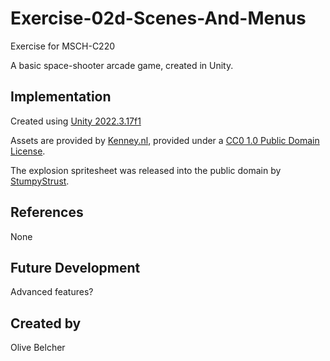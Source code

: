 # Exercise-02d-Scenes-And-Menus

Exercise for MSCH-C220

A basic space-shooter arcade game, created in Unity.

## Implementation

Created using [Unity 2022.3.17f1](https://unity.com/download)

Assets are provided by [Kenney.nl](https://kenney.nl/assets/space-shooter-extension), provided under a [CC0 1.0 Public Domain License](https://creativecommons.org/publicdomain/zero/1.0/).

The explosion spritesheet was released into the public domain by [StumpyStrust](https://opengameart.org/content/explosion-sheet).


## References
None

## Future Development
Advanced features?

## Created by
Olive Belcher

